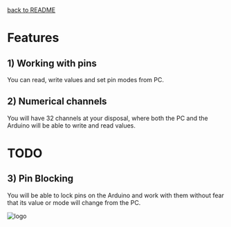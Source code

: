 [back to README](./README.md)
# Features
## 1) Working with pins
You can read, write values and set pin modes from PC.
## 2) Numerical channels
You will have 32 channels at your disposal, where both the PC and the Arduino will be able to write and read values.

# TODO
## 3) Pin Blocking
You will be able to lock pins on the Arduino and work with them without fear that its value or mode will change from the PC.

![logo](https://raw.githubusercontent.com/jrddunbr/electrical-age.github.io/master/assets/favicon.ico)